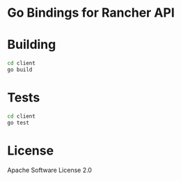 # Go Bindings for Rancher API

# Building

```sh
cd client
go build
```

# Tests

```sh
cd client
go test
```

# License

Apache Software License 2.0
